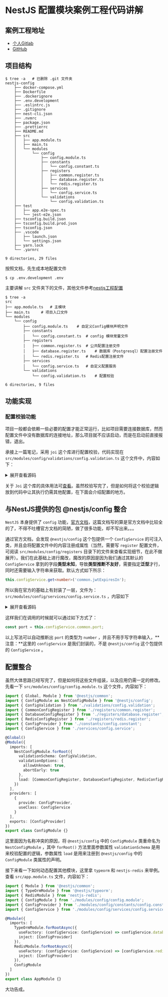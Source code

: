 # NestJS 配置模块案例工程代码讲解

## 案例工程地址

* [个人Gitlab](https://git.virtualbing.cn/nestjs-demo/nestjs-config)
* [GitHub](https://github.com/IricBing/nestjs-config)

## 项目结构

``` shell
$ tree -a   # 已删除 .git 文件夹
nestjs-config
    ├── docker-compose.yml
    ├── Dockerfile
    ├── .dockerignore
    ├── .env.development
    ├── .eslintrc.js
    ├── .gitignore
    ├── nest-cli.json
    ├── .nvmrc
    ├── package.json
    ├── .prettierrc
    ├── README.md
    ├── src
    │   ├── app.module.ts
    │   ├── main.ts
    │   └── modules
    │       └── config
    │           ├── config.module.ts
    │           ├── constants
    │           │   └── config.constant.ts
    │           ├── registers
    │           │   ├── common.register.ts
    │           │   ├── database.register.ts
    │           │   └── redis.register.ts
    │           ├── services
    │           │   └── config.service.ts
    │           └── validations
    │               └── config.validation.ts
    ├── test
    │   ├── app.e2e-spec.ts
    │   └── jest-e2e.json
    ├── tsconfig.build.json
    ├── tsconfig.build.prod.json
    ├── tsconfig.json
    ├── .vscode
    │   ├── launch.json
    │   └── settings.json
    ├── yarn.lock
    └── .yarnrc

9 directories, 29 files
```

按照文档，先生成本地配置文件

``` shell
$ cp .env.development .env
```

主要讲解 `src` 文件夹下的文件，其他文件参考[nestjs工程配置](../../工程配置/README.md)

``` shell
$ tree -a 
src
├── app.module.ts   # 主模块
├── main.ts     # 项目入口文件
└── modules 
    └── config
        ├── config.module.ts    # 自定义Config模块声明文件
        ├── constants       
        │   └── config.constant.ts  # config 模块常量文件
        ├── registers
        │   ├── common.register.ts  # 公共配置注册文件
        │   ├── database.register.ts    # 数据库（Postgresql）配置注册文件
        │   └── redis.register.ts   # Redis配置注册文件
        ├── services
        │   └── config.service.ts   # 自定义配置服务
        └── validations
            └── config.validation.ts    # 配置校验

6 directories, 9 files
```

## 功能实现

### 配置校验功能

项目一般都会依赖一些必要的配置才能正常运行，比如项目需要连接数据库，然而配置文件中没有数据库的连接地址，那么项目就不应该启动，而是在启动前直接报错，退出。

承接上一篇笔记，采用 `joi` 这个库进行配置校验，代码实现在 `src/modules/config/validations/config.validation.ts` 这个文件中，内容如下：
<details>
<summary>展开查看源码</summary>

``` typescript
import * as Joi from 'joi';

/** .env文件校验 */
export const ConfigValidation = Joi.object({
  NODE_ENV: Joi.string().valid('development', 'production', 'test', 'staging').default('development'),

  // Common
  COMMON_JWT_EXPIRES_IN: Joi.number().default(720000),
  COMMON_PRINT_USER_ACTIVITY_LOG: Joi.boolean().default(true),
  COMMON_PRINT_SYSTEM_LOG: Joi.boolean().default(true),
  COMMON_ENABLE_SWAGGER: Joi.boolean().default(true),
  COMMON_PASSWORD_SALT: Joi.string().required(),
  COMMON_PORT: Joi.number().default(3000),

  // Postgresql数据库配置
  DATABASE_TYPE: Joi.string().default('postgres'),
  DATABASE_HOST: Joi.string().required(),
  DATABASE_PORT: Joi.number().default(5432),
  DATABASE_USERNAME: Joi.string().required(),
  DATABASE_PASSWORD: Joi.string().required(),
  DATABASE_DATABASE: Joi.string().required(),
  DATABASE_SYNCHRONIZE: Joi.boolean().default(false),
  DATABASE_LOGGING: Joi.boolean().default(false),

  // Redis Token数据库配置
  REDIS_TOKEN_NAME: Joi.string().required(),
  REDIS_TOKEN_DB: Joi.number().default(1),
  REDIS_TOKEN_HOST: Joi.string().required(),
  REDIS_TOKEN_PORT: Joi.number().default(6379),
  REDIS_TOKEN_PASSWORD: Joi.string().allow('').default(''),
  REDIS_TOKEN_KEY_PREFIX: Joi.string().required(),

  // Redis 分布式锁数据库配置
  REDIS_LOCK_NAME: Joi.string().required(),
  REDIS_LOCK_DB: Joi.number().default(2),
  REDIS_LOCK_HOST: Joi.string().required(),
  REDIS_LOCK_PORT: Joi.number().default(6379),
  REDIS_LOCK_PASSWORD: Joi.string().allow('').default(''),
  REDIS_LOCK_KEY_PREFIX: Joi.string().required()
});
```

</details>

关于 `Joi` 这个库的具体用法可[查看](https://joi.dev/api/)。虽然校验写完了，但是如何将这个校验逻辑放到代码中让其执行仍需其他配置，在下面会介绍配置的地方。

## 与NestJS提供的包 @nestjs/config 整合

`NestJS` 本身提供了 `config` 功能，[官方文档](https://docs.nestjs.com/techniques/configuration)，这篇文档写的算是官方文档中比较全的了，不得不吐槽官方文档的简陋，做了很多功能，却不写出来。。。

通过官方文档，会发现 `@nestjs/config` 这个包提供一个 `ConfigService` 的可注入类，并且会将配置文件中的内容注册成属性（当然，需要写 `register` 配置文件，可阅读 `src/modules/config/registers` 目录下的文件来查看实现细节，在此不做展开）。我们在此基础上进行魔改，魔改的原因是因为我们通过其默认的 `ConfigService` 拿到的字段**类型未知**，导致**类型推断不友好**，需要指定**泛型**才行，同时还需要输入字符串来获取。默认方式如下所示：

``` typescript
this.configService.get<number>('common.jwtExpiresIn');
```

所以我在官方的基础上有封装了一层，文件为： `src/modules/config/services/config.service.ts` ，内容如下
<details>
<summary>展开查看源码</summary>

``` typescript
import { Injectable } from '@nestjs/common';
import { ConfigService as NestConfigService } from '@nestjs/config';
import { TypeOrmModuleOptions } from '@nestjs/typeorm';
import { RedisModuleOptions } from 'nestjs-redis';

@Injectable()
export class ConfigService {
  constructor(private readonly nestConfigService: NestConfigService) {}

  /** 公共配置 */
  get common() {
    return {
      /** jwt token有效期，单位：毫秒 */
      jwtExpiresIn: this.nestConfigService.get<number>('common.jwtExpiresIn'),
      /** 是否打印用户活动日志 */
      printUserActivityLog: this.nestConfigService.get<number>('common.printUserActivityLog'),
      /** 是否打印系统日志 */
      printSystemLog: this.nestConfigService.get<number>('common.printSystemLog'),
      /** 密码盐 */
      passwordSalt: this.nestConfigService.get<number>('common.passwordSalt'),
      /** 是否启用Swagger */
      enableSwagger: this.nestConfigService.get<boolean>('common.enableSwagger'),
      /** 程序占用端口号 */
      port: this.nestConfigService.get<number>('common.port')
    };
  }

  /** postgresql数据库配置 */
  get database(): TypeOrmModuleOptions {
    return {
      /** 数据库类型 */
      type: this.nestConfigService.get<'postgres'>('database.type'),
      /** 数据库连接Host */
      host: this.nestConfigService.get<string>('database.host'),
      /** 数据库连接端口 */
      port: this.nestConfigService.get<number>('database.port'),
      /** 数据库连接用户名 */
      username: this.nestConfigService.get<string>('database.username'),
      /** 数据库连接密码 */
      password: this.nestConfigService.get<string>('database.password'),
      /** 要连接的数据库名称 */
      database: this.nestConfigService.get<string>('database.database'),
      /** 代码实体目录 */
      entities: [__dirname + '../../../**/*.entity{.ts,.js}'],
      /** 是否同步数据库 */
      synchronize: this.nestConfigService.get<boolean>('database.synchronize'),
      /** 是否打印orm */
      logging: this.nestConfigService.get<boolean>('database.logging')
    };
  }

  /** redis数据库配置 */
  get redis() {
    return {
      /** token存储数据库配置 */
      token: this.redisTokenConfig(),
      /** 分布式锁数据库配置 */
      lock: this.redisLockConfig()
    };
  }

  private redisTokenConfig(): RedisModuleOptions {
    return {
      /** 自定义服务名称 */
      name: this.nestConfigService.get<string>('redis.token.name'),
      /** 数据库Host */
      host: this.nestConfigService.get<string>('redis.token.host'),
      /** 数据库端口 */
      port: this.nestConfigService.get<number>('redis.token.port'),
      /** 数据库编号0-15 */
      db: this.nestConfigService.get<number>('redis.token.db'),
      /** 登录密码 */
      password: this.nestConfigService.get<string>('redis.token.password'),
      /** Key前缀 */
      keyPrefix: this.nestConfigService.get<string>('redis.token.keyPrefix')
    };
  }

  private redisLockConfig(): RedisModuleOptions {
    return {
      /** 自定义服务名称 */
      name: this.nestConfigService.get<string>('redis.lock.name'),
      /** 数据库Host */
      host: this.nestConfigService.get<string>('redis.lock.host'),
      /** 数据库端口 */
      port: this.nestConfigService.get<number>('redis.lock.port'),
      /** 数据库编号0-15 */
      db: this.nestConfigService.get<number>('redis.lock.db'),
      /** 登录密码 */
      password: this.nestConfigService.get<string>('redis.lock.password'),
      /** Key前缀 */
      keyPrefix: this.nestConfigService.get<string>('redis.lock.keyPrefix')
    };
  }
}
```

</details>

这样我们在调用的时候就可以通过如下方式了：

``` typescript
const port = this.configService.common.port;    
```

以上写法可以自动推断出 `port` 的类型为 `number` ，并且不用手写字符串输入，**注意：**这里的 `configService` 是我们封装的，不是 `@nestjs/config` 这个包提供的 `ConfigService` 。

## 配置整合

虽然大体思路已经写完了，但是如何将这些文件组装，以及应用仍需一定的修改。先看一下 `src/modules/config/config.module.ts` 这个文件，内容如下：

``` typescript
import { Global, Module } from '@nestjs/common';
import { ConfigModule as NestConfigModule } from '@nestjs/config';
import { ConfigValidation } from './validations/config.validation';
import { CommonConfigRegister } from './registers/common.register';
import { DatabaseConfigRegister } from './registers/database.register';
import { RedisConfigRegister } from './registers/redis.register';
import { ConfigProvider } from './constants/config.constant';
import { ConfigService } from './services/config.service';

@Global()
@Module({
  imports: [
    NestConfigModule.forRoot({
      validationSchema: ConfigValidation,
      validationOptions: {
        allowUnknown: true,
        abortEarly: true
      },
      load: [CommonConfigRegister, DatabaseConfigRegister, RedisConfigRegister]
    })
  ],
  providers: [
    {
      provide: ConfigProvider,
      useClass: ConfigService
    }
  ],
  exports: [ConfigProvider]
})
export class ConfigModule {}
```

这里面因为名称冲突的原因，将 `@nestjs/config` 中的 `ConfigModule` 类重命名为 `NestConfigModule` ，其中 `forRoot()` 方法里面参数属性 `validationSchema` 是用来校验配置的逻辑，参数属性 `load` 是用来注册到 `@nestjs/config` 中的 `ConfigModule` 类属性的声明。

接下来看一下如何动态配置其他模块，这里拿 `typeorm` 和 `nestjs-redis` 来举例。查看 `src/app.module.ts` 文件，内容如下：

``` typescript
import { Module } from '@nestjs/common';
import { TypeOrmModule } from '@nestjs/typeorm';
import { RedisModule } from 'nestjs-redis';
import { ConfigModule } from './modules/config/config.module';
import { ConfigProvider } from './modules/config/constants/config.constant';
import { ConfigService } from './modules/config/services/config.service';

@Module({
  imports: [
    TypeOrmModule.forRootAsync({
      useFactory: (configService: ConfigService) => configService.database,
      inject: [ConfigProvider]
    }),
    RedisModule.forRootAsync({
      useFactory: (configService: ConfigService) => [configService.redis.token, configService.redis.lock],
      inject: [ConfigProvider]
    }),
    ConfigModule
  ]
})
export class AppModule {}
```

大功告成。
